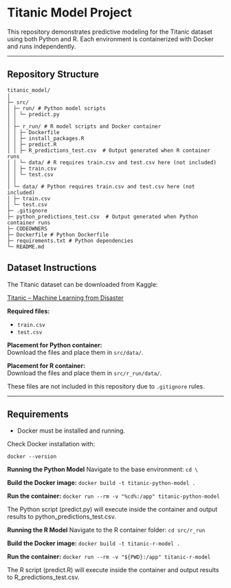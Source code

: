 # Titanic Model Project

This repository demonstrates predictive modeling for the Titanic dataset using both Python and R. Each environment is containerized with Docker and runs independently.

---

## Repository Structure

```
titanic_model/
│
├─ src/
│ ├─ run/ # Python model scripts
│ │ └─ predict.py
│ │
│ ├─ r_run/ # R model scripts and Docker container
│ │ ├─ Dockerfile
│ │ ├─ install_packages.R
│ │ ├─ predict.R
│ │ ├─ R_predictions_test.csv  # Output generated when R container runs
│ │ └─ data/ # R requires train.csv and test.csv here (not included)
│ │ ├─ train.csv
│ │ └─ test.csv
│ │
│ └─ data/ # Python requires train.csv and test.csv here (not included)
│ ├─ train.csv
│ └─ test.csv
├─ .gitignore
├─ python_predictions_test.csv  # Output generated when Python container runs
├─ CODEOWNERS
├─ Dockerfile # Python Dockerfile
├─ requirements.txt # Python dependencies
└─ README.md
```

## Dataset Instructions

The Titanic dataset can be downloaded from Kaggle:

[Titanic – Machine Learning from Disaster](https://www.kaggle.com/competitions/titanic/data)

**Required files:**
- `train.csv`
- `test.csv`

**Placement for Python container:**  
Download the files and place them in `src/data/`.

**Placement for R container:**  
Download the files and place them in `src/r_run/data/`.

These files are not included in this repository due to ```.gitignore``` rules.

---

## Requirements

- Docker must be installed and running.

Check Docker installation with:

```docker --version```


**Running the Python Model**
Navigate to the base environment:
```cd \```

**Build the Docker image:**
```docker build -t titanic-python-model .```

**Run the container:**
```docker run --rm -v "%cd%:/app" titanic-python-model```

The Python script (predict.py) will execute inside the container and output results to python_predictions_test.csv.

**Running the R Model**
Navigate to the R container folder:
```cd src/r_run```

**Build the Docker image:**
```docker build -t titanic-r-model .```

**Run the container:**
```docker run --rm -v "${PWD}:/app" titanic-r-model ```

The R script (predict.R) will execute inside the container and output results to R_predictions_test.csv.
